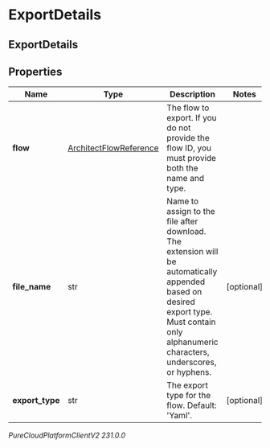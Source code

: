 # ExportDetails

## ExportDetails

## Properties

|Name | Type | Description | Notes|
|------------ | ------------- | ------------- | -------------|
| **flow** | [ArchitectFlowReference](ArchitectFlowReference) | The flow to export. If you do not provide the flow ID, you must provide both the name and type. | |
| **file_name** | str | Name to assign to the file after download. The extension will be automatically appended based on desired export type. Must contain only alphanumeric characters, underscores, or hyphens. | [optional] |
| **export_type** | str | The export type for the flow. Default: &#39;Yaml&#39;. | [optional] |



_PureCloudPlatformClientV2 231.0.0_
